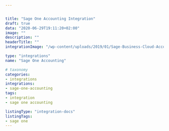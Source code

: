 ```yaml
---


title: "Sage One Accounting Integration"
draft: true
data: "2020-06-29T19:11:20+02:00"
image: ""
description: ""
headerTitle: ""
integrationImage: "/wp-content/uploads/2019/01/Sage-Business-Cloud-Accounting_300x300px.jpg"

type: "integrations"
name: "Sage One Accounting"

# taxonomy
categories:
- integrations
integrations:
- sage-one-accounting
tags:
- integration
- sage one accounting

listingType: "integration-docs"
listingTags:
- sage one
---
```



